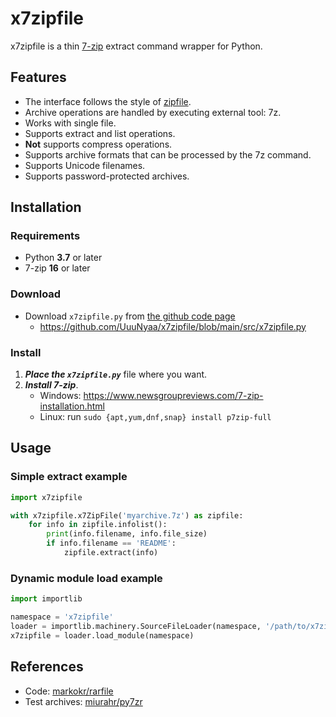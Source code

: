 # x7zipfile
x7zipfile is a thin [7-zip](https://www.7-zip.org/) extract command wrapper for Python.

## Features
- The interface follows the style of [zipfile](https://docs.python.org/3/library/zipfile.html).
- Archive operations are handled by executing external tool: 7z.
- Works with single file.
- Supports extract and list operations.
- **Not** supports compress operations.
- Supports archive formats that can be processed by the 7z command.
- Supports Unicode filenames.
- Supports password-protected archives.

## Installation
### Requirements
 - Python **3.7** or later
 - 7-zip **16** or later

### Download
 - Download `x7zipfile.py` from [the github code page](https://github.com/UuuNyaa/x7zipfile/blob/main/src/x7zipfile.py)
   - https://github.com/UuuNyaa/x7zipfile/blob/main/src/x7zipfile.py

### Install
1. ***Place the `x7zipfile.py`*** file where you want.
2. ***Install 7-zip***.
    - Windows: https://www.newsgroupreviews.com/7-zip-installation.html
    - Linux: run `sudo {apt,yum,dnf,snap} install p7zip-full`

## Usage

### Simple extract example
```python
import x7zipfile

with x7zipfile.x7ZipFile('myarchive.7z') as zipfile:
    for info in zipfile.infolist():
        print(info.filename, info.file_size)
        if info.filename == 'README':
            zipfile.extract(info)
```

### Dynamic module load example
```python
import importlib

namespace = 'x7zipfile'
loader = importlib.machinery.SourceFileLoader(namespace, '/path/to/x7zipfile.py')
x7zipfile = loader.load_module(namespace)
```

## References
- Code: [markokr/rarfile](https://github.com/markokr/rarfile)
- Test archives: [miurahr/py7zr](https://github.com/miurahr/py7zr)
